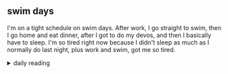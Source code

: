 ## swim days

I'm on a tight schedule on swim days. After work, I go straight to swim, then I go home and eat dinner, after I got to do my devos, and then I basically have to sleep. I'm so tired right now because I didn't sleep as much as I normally do last night, plus work and swim, got me so tired.

<details markdown="1">
<summary>daily reading</summary>

| {{ page.date | date: "%B %-d, %Y" }} |
| :-------------: |
| [2 Sam. 18; 2 Cor. 11; Ezek. 25; Ps. 73]({% link _Bible/Bible-year-1.md %}) |
| [BC 35; HC 120-122; CD V: Rej. 4-6]({% link _three_forms/three-forms-month-2.md %}) |
| [The Chalcedonian Definition](https://thewestminsterstandard.org/the-chalcedonian-creed/) |

</details>